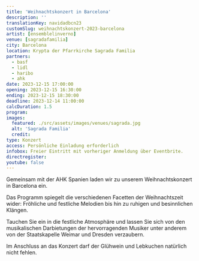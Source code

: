 ```yaml
---
title: 'Weihnachtskonzert in Barcelona'
description: ''
translationKey: navidadbcn23
customSlug: weihnachtskonzert-2023-barcelona
artist: [ensemblelinverno]
venue: [sagradafamilia]
city: Barcelona
location: Krypta der Pfarrkirche Sagrada Familia
partners:
  - basf
  - lidl
  - haribo
  - ahk
date: 2023-12-15 17:00:00
opening: 2023-12-15 16:30:00
ending: 2023-12-15 18:30:00
deadline: 2023-12-14 11:00:00
calcDuration: 1.5
program:
images:
  featured: ./src/assets/images/venues/sagrada.jpg
  alt: 'Sagrada Familia'
  credit:
type: Konzert
access: Persönliche Einladung erforderlich
infobox: Freier Eintritt mit vorheriger Anmeldung über Eventbrite.
directregister:
youtube: false
---
```


Gemeinsam mit der AHK Spanien laden wir zu unserem Weihnachtskonzert in Barcelona ein.

Das Programm spiegelt die verschiedenen Facetten der Weihnachtszeit wider: Fröhliche und festliche Melodien bis hin zu ruhigen und besinnlichen Klängen.

Tauchen Sie ein in die festliche Atmosphäre und lassen Sie sich von den musikalischen Darbietungen der hervorragenden Musiker unter anderem von der Staatskapelle Weimar und Dresden verzaubern.

Im Anschluss an das Konzert darf der Glühwein und Lebkuchen natürlich nicht fehlen.
